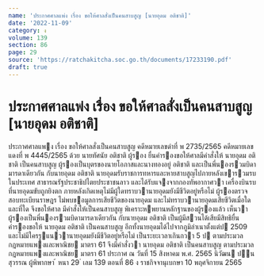 ```yaml
---
name: 'ประกาศศาลแพ่ง เรื่อง ขอให้ศาลสั่งเป็นคนสาบสูญ [นายอุดม อติชาติ]'
date: '2022-11-09'
category: ง
volume: 139
section: 86
page: 29
source: 'https://ratchakitcha.soc.go.th/documents/17233190.pdf'
draft: true
---
```


# ประกาศศาลแพ่ง เรื่อง ขอให้ศาลสั่งเป็นคนสาบสูญ [นายอุดม อติชาติ]

ประกาศศาลแพง เรื่อง ขอให้ศาลสั่งเป็นคนสาบสูญ คดีหมายเลขดําที่ พ 2735/2565 คดีหมายเลขแดงที่ พ 4445/2565 ด้วย นายทัศนัย อติชาติ ผู้รอง ยื่นคํารองขอให้ศาลมีคําสั่งให้ นายอุดม อติชาติ เป็นคนสาบสูญ ผู้รองเป็นบุตรของนายโอภาสและนางทองอยู่ อติชาติ และเป็นพี่นองรวมบิดามารดาเดียวกัน กับนายอุดม อติชาติ นายอุดมรับราชการทหารและหายสาบสูญไปภายหลังเขารวมรบในประเทศ สาธารณรัฐประชาธิปไตยประชาชนลาว และได้รับแจงจากกองทัพอากาศวา เครื่องบินรบที่นายอุดมขับถูกยิงตก ภายหลังเกิดเหตุไม่มีผู้ใดทราบวานายอุดมยังมีชีวิตอยู่หรือไม่ ผู้รองตรวจสอบทะเบียนราษฎร ไม่พบขอมูลการเสียชีวิตของนายอุดม และไม่ทราบวานายอุดมเสียชีวิตเมื่อใดและที่ใด จึงขอให้ศาล มีคําสั่งให้เป็นคนสาบสูญ พิเคราะหพยานหลักฐานของผู้รองแล้ว เห็นวา ผู้รองเป็นพี่นองรวมบิดามารดาเดียวกัน กับนายอุดม อติชาติ เป็นผู้มีสวนได้เสียมีสิทธิยื่นคํารองขอให้ นายอุดม อติชาติ เป็นคนสาบสูญ อีกทั้งนายอุดมได้ไปจากภูมิลําเนาตั้งแต่ป 2509 และไม่มีใครรูแนวานายอุดมยังมีชีวิตอยู่หรือไม่ เป็นระยะเวลาเกินกวา 5 ป ตามประมวลกฎหมายแพงและพาณิชย มาตรา 61 จึงมีคําสั่งวา นายอุดม อติชาติ เป็นคนสาบสูญ ตามประมวลกฎหมายแพงและพาณิชย มาตรา 61 ประกาศ ณ วันที่ 15 สิงหาคม พ.ศ. 2565 นิวัฒน ปนสุวรรณ ผู้พิพากษา ้ หนา 29 ่ เลม 139 ตอนที่ 86 ง ราชกิจจานุเบกษา 10 พฤศจิกายน 2565
